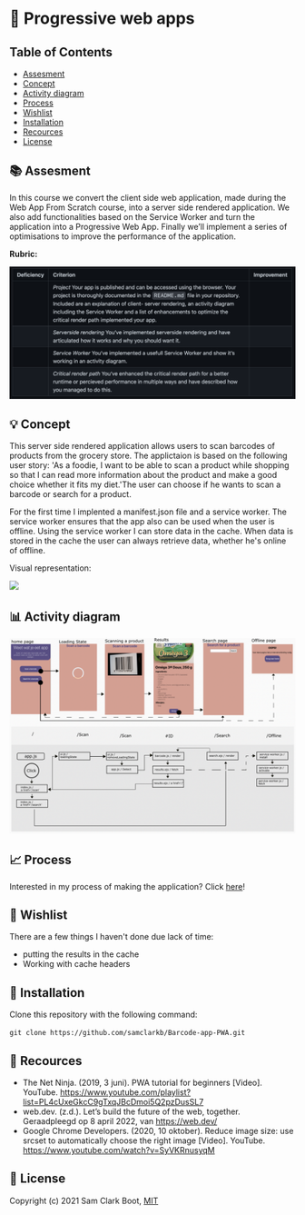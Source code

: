 # :iphone: Progressive web apps 

## Table of Contents 
* [Assesment](https://github.com/samclarkb/Barcode-app-PWA#books-assessment)
* [Concept](https://github.com/samclarkb/Barcode-app-PWA#bulb-concept)
* [Activity diagram](https://github.com/samclarkb/Barcode-app-PWA#chart_with_upwards_trend-Activity_diagram)
* [Process](https://github.com/samclarkb/Barcode-app-PWA#chart_with_upwards_trend-process)
* [Wishlist](https://github.com/samclarkb/Barcode-app-PWA#memo-wishlist)
* [Installation](https://github.com/samclarkb/Barcode-app-PWA#wrench-installation)
* [Recources](https://github.com/samclarkb/Barcode-app-PWA#mag_right-recources)
* [License](https://github.com/samclarkb/Barcode-app-PWA#bookmark-license)

## :books: Assesment 
In this course we convert the client side web application, made during the Web App From Scratch course, into a server side rendered application. We also add functionalities based on the Service Worker and turn the application into a Progressive Web App. Finally we’ll implement a series of optimisations to improve the performance of the application.

**Rubric:** 

<img src="https://github.com/samclarkb/Barcode-app-PWA/blob/main/public/images/rubric.png" width="750">

## :bulb: Concept
This server side rendered application allows users to scan barcodes of products from the grocery store. The applictaion is based on the following user story: 'As a foodie, I want to be able to scan a product while shopping so that I can read more information about the product and make a good choice whether it fits my diet.'The user can choose if he wants to scan a barcode or search for a product. 

For the first time I implented a manifest.json file and a service worker. The service worker ensures that the app also can be used when the user is offline. Using the service worker I can store data in the cache. When data is stored in the cache the user can always retrieve data, whether he's online of offline.

Visual representation:

<img src="https://github.com/samclarkb/Barcode-app-PWA/blob/main/public/images/appFilm.gif" width="300">

## :bar_chart: Activity diagram
<img src="https://github.com/samclarkb/Barcode-app-PWA/blob/main/public/images/activityDiagram.png" width="1000">

## :chart_with_upwards_trend: Process

Interested in my process of making the application? Click [here](https://github.com/samclarkb/Barcode-app-PWA/wiki/Proces)!

## :memo: Wishlist
There are a few things I haven't done due lack of time:
* putting the results in the cache 
* Working with cache headers
 
 
## :wrench: Installation

Clone this repository with the following command: 

``` git clone https://github.com/samclarkb/Barcode-app-PWA.git ```


## :mag_right: Recources 
- The Net Ninja. (2019, 3 juni). PWA tutorial for beginners [Video]. YouTube. https://www.youtube.com/playlist?list=PL4cUxeGkcC9gTxqJBcDmoi5Q2pzDusSL7
- web.dev. (z.d.). Let’s build the future of the web, together. Geraadpleegd op 8 april 2022, van https://web.dev/
- Google Chrome Developers. (2020, 10 oktober). Reduce image size: use srcset to automatically choose the right image [Video]. YouTube. https://www.youtube.com/watch?v=SyVKRnusyqM

## :bookmark: License 
Copyright (c) 2021 Sam Clark Boot, [MIT](https://github.com/samclarkb/Barcode-app-PWA/blob/main/LICENSE)
